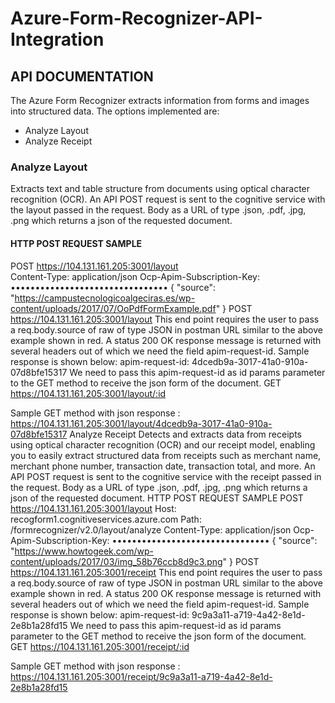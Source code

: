 # Azure-Form-Recognizer-API-Integration

## API DOCUMENTATION
The Azure Form Recognizer extracts information from forms and images into structured data. The options implemented are: 
*	Analyze Layout
*	Analyze Receipt

### Analyze Layout
Extracts text and table structure from documents using optical character recognition (OCR). An API POST request is sent to the cognitive service with the layout passed in the request. Body as a URL of type .json, .pdf, .jpg, .png  which returns a json of the requested document. 
#### HTTP POST REQUEST SAMPLE
POST https://104.131.161.205:3001/layout \
Content-Type: application/json
Ocp-Apim-Subscription-Key: ••••••••••••••••••••••••••••••••
{
   "source": "https://campustecnologicoalgeciras.es/wp-content/uploads/2017/07/OoPdfFormExample.pdf"
}
POST https://104.131.161.205:3001/layout
This end point requires the user to pass a req.body.source of raw of type JSON in postman URL similar to the above example shown in red. 
A status 200 OK response message is returned with several headers out of which we need the field apim-request-id. Sample response is shown below:
apim-request-id: 4dcedb9a-3017-41a0-910a-07d8bfe15317
We need to pass this apim-request-id as id params parameter to the GET method to receive the json form of the document.
GET https://104.131.161.205:3001/layout/:id

Sample GET method with json response : https://104.131.161.205:3001/layout/4dcedb9a-3017-41a0-910a-07d8bfe15317
Analyze Receipt
Detects and extracts data from receipts using optical character recognition (OCR) and our receipt model, enabling you to easily extract structured data from receipts such as merchant name, merchant phone number, transaction date, transaction total, and more. An API POST request is sent to the cognitive service with the receipt passed in the request. Body as a URL of type .json, .pdf, .jpg, .png  which returns a json of the requested document. 
HTTP POST REQUEST SAMPLE
POST https://104.131.161.205:3001/layout
Host: recogform1.cognitiveservices.azure.com
Path: /formrecognizer/v2.0/layout/analyze
Content-Type: application/json
Ocp-Apim-Subscription-Key: ••••••••••••••••••••••••••••••••
{
  "source": "https://www.howtogeek.com/wp-content/uploads/2017/03/img_58b76ccb8d9c3.png"
}
POST https://104.131.161.205:3001/receipt
This end point requires the user to pass a req.body.source of raw of type JSON in postman URL similar to the above example shown in red. 
A status 200 OK response message is returned with several headers out of which we need the field apim-request-id. Sample response is shown below:
apim-request-id: 9c9a3a11-a719-4a42-8e1d-2e8b1a28fd15
We need to pass this apim-request-id as id params parameter to the GET method to receive the json form of the document.
GET https://104.131.161.205:3001/receipt/:id

Sample GET method with json response : https://104.131.161.205:3001/receipt/9c9a3a11-a719-4a42-8e1d-2e8b1a28fd15


